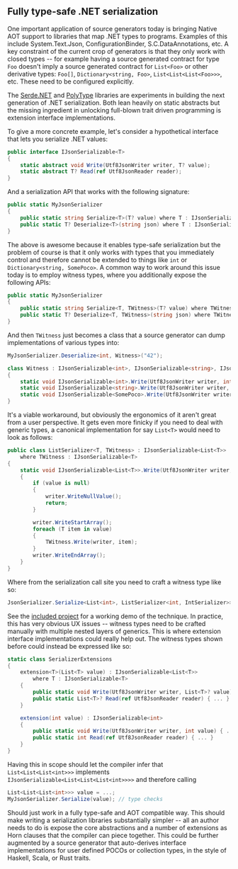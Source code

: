 ## Fully type-safe .NET serialization

One important application of source generators today is bringing Native AOT support to libraries that map .NET types to programs. Examples of this include System.Text.Json, ConfigurationBinder, S.C.DataAnnotations, etc. A key constraint of the current crop of generators is that they only work with closed types -- for example having a source generated contract for type `Foo` doesn't imply a source generated contract for `List<Foo>` or other derivative types: `Foo[]`, `Dictionary<string, Foo>`, `List<List<List<Foo>>>`, etc. These need to be configured explicitly.

The [Serde.NET](https://github.com/serdedotnet/serde) and [PolyType](https://github.com/eiriktsarpalis/PolyType) libraries are experiments in building the next generation of .NET serialization. Both lean heavily on static abstracts but the missing ingredient in unlocking full-blown trait driven programming is extension interface implementations.

To give a more concrete example, let's consider a hypothetical interface that lets you serialize .NET values:

```csharp
public interface IJsonSerializable<T>
{    
    static abstract void Write(Utf8JsonWriter writer, T? value);
    static abstract T? Read(ref Utf8JsonReader reader);
}
```

And a serialization API that works with the following signature:

```csharp
public static MyJsonSerializer
{    
    public static string Serialize<T>(T? value) where T : IJsonSerializable<T>
    public static T? Deserialize<T>(string json) where T : IJsonSerializable<T>
}
```

The above is awesome because it enables type-safe serialization but the problem of course is that it only works with types that you immediately control and therefore cannot be extended to things like `int` or `Dictionary<string, SomePoco>`. A common way to work around this issue today is to employ witness types, where you additionally expose the following APIs:

```csharp
public static MyJsonSerializer
{    
    public static string Serialize<T, TWitness>(T? value) where TWitness : IJsonSerializable<T>
    public static T? Deserialize<T, TWitness>(string json) where TWitness : IJsonSerializable<T>
}
```

And then `TWitness` just becomes a class that a source generator can dump implementations of various types into:


```csharp
MyJsonSerializer.Deserialize<int, Witness>("42");

class Witness : IJsonSerializable<int>, IJsonSerializable<string>, IJsonSerializable<SomePoco>, ...
{
    static void IJsonSerializable<int>.Write(Utf8JsonWriter writer, int value) => ...
    static void IJsonSerializable<string>.Write(Utf8JsonWriter writer, string? value) => ...
    static void IJsonSerializable<SomePoco>.Write(Utf8JsonWriter writer, SomePoco? value) => ...
}
```

It's a viable workaround, but obviously the ergonomics of it aren't great from a user perspective. It gets even more finicky if you need to deal with generic types, a canonical implementation for say `List<T>` would need to look as follows:

```csharp
public class ListSerializer<T, TWitness> : IJsonSerializable<List<T>>
    where TWitness : IJsonSerializable<T>
{
    static void IJsonSerializable<List<T>>.Write(Utf8JsonWriter writer, List<T>? value)
    {
        if (value is null)
        {
            writer.WriteNullValue();
            return;
        }

        writer.WriteStartArray();
        foreach (T item in value)
        {
            TWitness.Write(writer, item);
        }
        writer.WriteEndArray();
    }
}
```

Where from the serialization call site you need to craft a witness type like so:

```csharp
JsonSerializer.Serialize<List<int>, ListSerializer<int, IntSerializer>>(value);
```

See the [included project](https://github.com/eiriktsarpalis/witness-serializer/tree/master/src/ConsoleApp) for a working demo of the technique. In practice, this has very obvious UX issues -- witness types need to be crafted manually with multiple nested layers of generics. This is where extension interface implementations could really help out. The witness types shown before could instead be expressed like so:

```csharp
static class SerializerExtensions
{
    extension<T>(List<T> value) : IJsonSerializable<List<T>>
        where T : IJsonSerializable<T> 
    {
        public static void Write(Utf8JsonWriter writer, List<T>? value) { ... }
        public static List<T>? Read(ref Utf8JsonReader reader) { ... }
    }

    extension(int value) : IJsonSerializable<int>
    {
        public static void Write(Utf8JsonWriter writer, int value) { ... }
        public static int Read(ref Utf8JsonReader reader) { ... }
    }
}
```

Having this in scope should let the compiler infer that `List<List<List<int>>>` implements `IJsonSerializable<List<List<List<int>>>>` and therefore calling
```csharp
List<List<List<int>>> value = ...;
MyJsonSerializer.Serialize(value); // type checks
```
Should just work in a fully type-safe and AOT compatible way. This should make writing a serialization libraries substantially simpler -- all an author needs to do is expose the core abstractions and a number of extensions as Horn clauses that the compiler can piece together. This could be further augmented by a source generator that auto-derives interface implementations for user defined POCOs or collection types, in the style of Haskell, Scala, or Rust traits.

